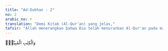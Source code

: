 ```yaml
---
title: "Ad-Dukhan - 2"
no: 2
arabic_no: ٢
translation: "Demi Kitab (Al-Qur'an) yang jelas,"
tafsir: "Allah menerangkan bahwa Dia telah menurunkan Al-Qur'an pada malam yang dikenal dengan malam \"Lailatul Qadar\" untuk memperingatkan hamba-Nya dan supaya mereka takut kepada siksa-Nya, dan pada malam itu Dia telah memerinci semua hal yang bermanfaat bagi hamba-Nya di dunia dan di akhirat. Dia adalah Tuhan semesta alam yang mengatur langit dan bumi dan yang ada di antara keduanya.\n\nTidak ada yang tersembunyi bagi Allah tentang hal ihwal hamba-Nya, hidup dan mati mereka adalah di tangan-Nya. Dialah Tuhan mereka dan Tuhan nenek moyang mereka, tetapi mereka masih juga ragu setelah kebenaran itu nyata dan jelas. Firman Allah:\n\nSesungguhnya Kami telah menurunkannya (Al-Qur'an) pada malam qadar. Dan tahukah kamu apakah malam kemuliaan itu?Malam kemuliaan itu lebih baik daripada seribu bulan. (al-Qadr/97: 1-3)\n\nPeristiwa turunnya Al-Qur'an itu terjadi pada bulan Ramadan sebagaimana firman Allah:\n\nBulan Ramadan adalah (bulan) yang di dalamnya diturunkan Al-Qur'an, (al-Baqarah/2: 185)\n\nDari hadis Nabi:\n\nDari Watsilah bin al-Asqa' bahwa Rasulullah saw bersabda: shuhuf Ibrahim diurunkan pada malam pertama bulan Ramadan, Taurat diturunkan pada tanggal 6 Ramadan, Zabur pada malam 12 Ramadan, Injil pada malam 18 Ramadan dan Al-Qur'an diturunkan pada malam 24 Ramadan. (Riwayat Ahmad, ath-thabrani, dan al-Baihaqi)\n\nAllah menurunkan Al-Qur'an untuk memberitahukan kepada manusia tentang hal-hal yang bermanfaat untuk diamalkan dan hal-hal yang akan mencelakakan mereka, supaya mereka menjauhinya, untuk menjadi hujah bagi Allah atas hamba-Nya."
---
```

وَالْكِتٰبِ الْمُبِيْنِۙ 